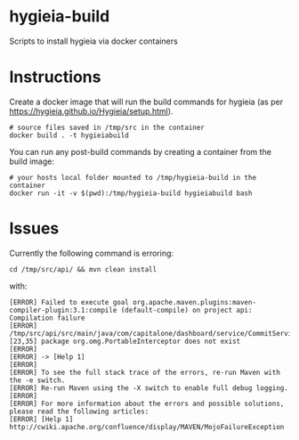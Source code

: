 # hygieia-build
Scripts to install hygieia via docker containers


# Instructions

Create a docker image that will run the build commands for hygieia (as per https://hygieia.github.io/Hygieia/setup.html).

```
# source files saved in /tmp/src in the container
docker build . -t hygieiabuild
```

You can run any post-build commands by creating a container from the build image:

```
# your hosts local folder mounted to /tmp/hygieia-build in the container
docker run -it -v $(pwd):/tmp/hygieia-build hygieiabuild bash
```

# Issues

Currently the following command is erroring:

```
cd /tmp/src/api/ && mvn clean install
```

with:

```
[ERROR] Failed to execute goal org.apache.maven.plugins:maven-compiler-plugin:3.1:compile (default-compile) on project api: Compilation failure
[ERROR] /tmp/src/api/src/main/java/com/capitalone/dashboard/service/CommitServiceImpl.java:[23,35] package org.omg.PortableInterceptor does not exist
[ERROR]
[ERROR] -> [Help 1]
[ERROR]
[ERROR] To see the full stack trace of the errors, re-run Maven with the -e switch.
[ERROR] Re-run Maven using the -X switch to enable full debug logging.
[ERROR]
[ERROR] For more information about the errors and possible solutions, please read the following articles:
[ERROR] [Help 1] http://cwiki.apache.org/confluence/display/MAVEN/MojoFailureException
```
